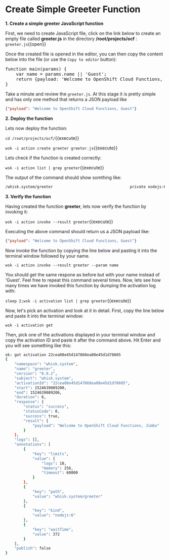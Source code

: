 # Create Simple Greeter Function

**1. Create a simple greeter JavaScript function**

First, we need to create JavaScript file, click on the link below to create an empty file called **greeter.js** in the directory **/root/projects/ocf** : ``greeter.js``{{open}}

Once the created file is opened in the editor, you can then copy the content below into the file (or use the `Copy to editor` button):

<pre class="file" data-filename="/root/projects/ocf/greeter.js" data-target="replace">
function main(params) {
    var name = params.name || 'Guest';
    return {payload: 'Welcome to OpenShift Cloud Functions, ' + name};
}
</pre>
Take a minute and review the `greeter.js`. At this stage it is pretty simple and has only one method that returns a JSON payload like 
```json
{"payload": "Welcome to OpenShift Cloud Functions, Guest"}
```

**2. Deploy the function**

Lets now deploy the function:

``cd /root/projects/ocf/``{{execute}}

``wsk -i action create greeter greeter.js``{{execute}}

Lets check if the function is created correctly:

``wsk -i action list | grep greeter``{{execute}}

The output of the command should show somthing like:

```sh
/whisk.system/greeter                                  private nodejs:6
```

**3. Verify the function**

Having created the function **greeter**, lets now verify the function by invoking it:

``wsk -i action invoke --result greeter``{{execute}}

Executing the above command should return us a JSON payload like:

```json
{"payload": "Welcome to OpenShift Cloud Functions, Guest"}
```
Now invoke the function by copying the line below and pasting it into the terminal window followed by your name.

``wsk -i action invoke --result greeter --param name ``

You should get the same respone as before but with your name instead of 'Guest'.  Feel free to repeat this command
several times.  Now, lets see how many times we have invoked this function by dumping the activation log with:

``sleep 2;wsk -i activation list | grep greeter``{{execute}}

Now, let's pick an activation and look at it in detail.  First, copy the line below and paste it into the terminal
window:

``wsk -i activation get ``

Then, pick one of the activations displayed in your terminal window and copy the activation ID and paste it after the
command above.  Hit Enter and you will see something like this:

```sh
ok: got activation 22cea08e45d147868ea08e45d1d78605
{
    "namespace": "whisk.system",
    "name": "greeter",
    "version": "0.0.2",
    "subject": "whisk.system",
    "activationId": "22cea08e45d147868ea08e45d1d78605",
    "start": 1524639089200,
    "end": 1524639089206,
    "duration": 6,
    "response": {
        "status": "success",
        "statusCode": 0,
        "success": true,
        "result": {
            "payload": "Welcome to OpenShift Cloud Functions, Jimbo"
        }
    },
    "logs": [],
    "annotations": [
        {
            "key": "limits",
            "value": {
                "logs": 10,
                "memory": 256,
                "timeout": 60000
            }
        },
        {
            "key": "path",
            "value": "whisk.system/greeter"
        },
        {
            "key": "kind",
            "value": "nodejs:6"
        },
        {
            "key": "waitTime",
            "value": 372
        }
    ],
    "publish": false
}
```
